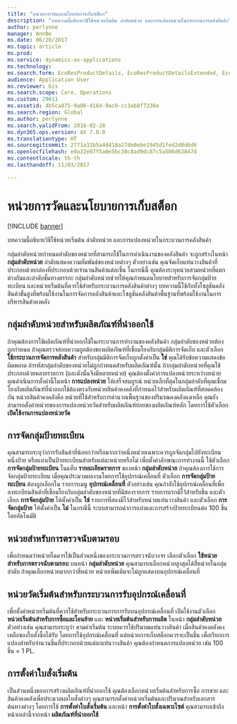 ```yaml
---
title: "หน่วยการวัดและนโยบายการเก็บสต็อก"
description: "บทความนี้อธิบายวิธีใช้หน่วยเริ่มต้น ลำดับหน่วย และการแปลงหน่วยในกระบวนการคลังสินค้า"
author: perlynne
manager: AnnBe
ms.date: 06/20/2017
ms.topic: article
ms.prod: 
ms.service: dynamics-ax-applications
ms.technology: 
ms.search.form: EcoResProductDetails, EcoResProductDetailsExtended, EcoResStorageDimensionGroup, InventItemOrderSetup, UnitOfMeasureConversion, WHSRFMenuItem, WHSUOMSeqGroupTable
audience: Application User
ms.reviewer: bis
ms.search.scope: Core, Operations
ms.custom: 29611
ms.assetid: 4b5ca875-9a06-416d-9ac0-cc3ab8f7338e
ms.search.region: Global
ms.author: perlynne
ms.search.validFrom: 2016-02-28
ms.dyn365.ops.version: AX 7.0.0
ms.translationtype: HT
ms.sourcegitcommit: 2771a31b5a4d418a27de0ebe1945d1fed2d8d6d6
ms.openlocfilehash: e0a22e07f5a0e5bc30c8ad9dc87c5a506d62847d
ms.contentlocale: th-th
ms.lasthandoff: 11/03/2017

---
```


# <a name="unit-of-measure-and-stocking-policies"></a>หน่วยการวัดและนโยบายการเก็บสต็อก

[!INCLUDE [banner](../includes/banner.md)]

บทความนี้อธิบายวิธีใช้หน่วยเริ่มต้น ลำดับหน่วย และการแปลงหน่วยในกระบวนการคลังสินค้า

กลุ่มลำดับหน่วยกำหนดลำดับของหน่วยที่สามารถใช้ในการดำเนินงานของคลังสินค้า จะถูกสร้างในหน้า **กลุ่มลำดับหน่วย** ลำดับแสดงความสัมพันธ์ของหน่วยต่างๆ ตัวอย่างเช่น คุณจัดเก็บแท่นวางสินค้าที่ประกอบด้วยกล่องที่ประกอบด้วยจำนวนสินค้าแต่ละชิ้น ในกรณีนี้ คุณต้องระบุหน่วยสามหน่วยที่แตกต่างกันและลำดับชั้นทางตรรกะ กลุ่มลำดับหน่วยช่วยให้คุณกำหนดนโยบายสำหรับการจัดกลุ่มป้ายทะเบียน และหน่วยเริ่มต้นที่ควรใช้สำหรับกระบวนการคลังสินค้าต่างๆ บทความนี้ใช้กับทั้งโซลูชันคลังสินค้าขั้นสูงที่พร้อมใช้งานในการจัดการคลังสินค้าและโซลูชันคลังสินค้าพื้นฐานที่พร้อมใช้งานในการบริหารสินค้าคงคลัง

## <a name="unit-sequence-groups-for-released-products"></a>กลุ่มลำดับหน่วยสำหรับผลิตภัณฑ์ที่นำออกใช้
ถ้าคุณต้องการใช้ผลิตภัณฑ์ที่นำออกใช้ในกระบวนการทำงานของคลังสินค้า กลุ่มลำดับของหน่วยต้องถูกกำหนด ถ้าคุณตรวจสอบความถูกต้องของผลิตภัณฑ์ที่เชื่อมโยงกับกลุ่มมิติการจัดเก็บ และตัวเลือก **ใช้กระบวนการจัดการคลังสินค้า** สำหรับกลุ่มมิติการจัดเก็บถูกตั้งค่าเป็น **ใช่** คุณได้รับข้อความแสดงข้อผิดพลาด ถ้ารหัสกลุ่มลำดับของหน่วยไม่ถูกกำหนดสำหรับผลิตภัณฑ์นั้น ถ้ากลุ่มลำดับหน่วยที่คุณใช้ประกอบด้วยหลายรายการ (และดังนั้นจึงมีหลายหน่วย) คุณต้องตั้งค่าการแปลงหน่วยระหว่างหน่วย คุณดำเนินการตั้งค่านี้ในหน้า **การแปลงหน่วย** ให้เสร็จสมบูรณ์ หน่วยเล็กที่สุดในกลุ่มลำดับที่คุณเชื่อมโยงกับผลิตภัณฑ์ที่นำออกใช้ต้องตรงกับหน่วยสินค้าคงคลังที่กำหนดไว้สำหรับผลิตภัณฑ์ที่สอดคล้องกัน หน่วยสินค้าคงคลังคือ หน่วยที่ใช้สำหรับการคำนวณพื้นฐานของปริมาณคงคลังคงเหลือ คุณยังสามารถตั้งค่าหน่วยของการแปลงหน่วยวัดสำหรับผลิตภัณฑ์ย่อยของผลิตภัณฑ์หลัก โดยการใช้ตัวเลือก **เปิดใช้งานการแปลงหน่วยวัด**

## <a name="license-plate-grouping"></a>การจัดกลุ่มป้ายทะเบียน
คุณสามารถระบุว่าการรับสินค้าที่น้อยกว่าหรือมากกว่าหนึ่งหน่วยเฉพาะควรถูกจัดกลุ่มไปยังทะเบียนหนึ่งป้าย หรือแบ่งเป็นป้ายทะเบียนสำหรับแต่ละหน่วยหรือไม่ เพื่อตั้งค่าลักษณะการทำงานนี้ ใช้ตัวเลือก **การจัดกลุ่มป้ายทะเบียน** ในแท็บ **รายละเอียดรายการ** ของหน้า **กลุ่มลำดับหน่วย** ถ้าคุณต้องการใช้การจัดกลุ่มป้ายทะเบียน เมื่อคุณประมวลผลงานโดยการใช้อุปกรณ์เคลื่อนที่ ตัวเลือก **การจัดกลุ่มป้ายทะเบียน** ต้องถูกเลือกใน รายการเมนู **อุปกรณ์เคลื่อนที่** ตัวอย่างเช่น คุณกำลังใช้อุปกรณ์เคลื่อนที่เพื่อลงทะเบียนสินค้าที่เชื่อมโยงกับกลุ่มลำดับของหน่วยที่มีสองรายการ รายการแรกมีไว้สำหรับชิ้น และตัวเลือก **การจัดกลุ่มป้าย** ให้ตั้งค่าเป็น **ใช่** รายการที่สองมีไว้สำหรับหน่วยแท่นวางสินค้า และตัวเลือก **การจัดกลุ่มป้าย** ให้ตั้งค่าเป็น **ไม่** ในกรณีนี้ ระบบสามารถนำการแบ่งและการสร้างป้ายทะเบียนต่อ 100 ชิ้นโดยอัตโนมัติ

## <a name="units-for-cycle-counting"></a>หน่วยสำหรับการตรวจนับตามรอบ
เพื่อกำหนดว่าหน่วยใดควรใช้เป็นส่วนหนึ่งของกระบวนการตรวจนับวงจร เลือกตัวเลือก **ใช้หน่วยสำหรับการตรวจนับตามรอบ** บนหน้า **กลุ่มลำดับหน่วย** คุณสามารถเลือกหน่วยสูงสุดได้สี่หน่วยในกลุ่มลำดับ ถ้าคุณเลือกหน่วยมากกว่าสี่หน่วย หน่วยเพิ่มเติมจะไม่ถูกแสดงบนอุปกรณ์เคลื่อนที่

## <a name="default-units-for-mobile-device-receiving-processes"></a>หน่วยวัดเริ่มต้นสำหรับกระบวนการรับอุปกรณ์เคลื่อนที่
เพื่อตั้งค่าหน่วยเริ่มต้นที่ควรใช้สำหรับกระบวนการการรับบนอุปกรณ์เคลื่อนที่ เปิดใช้งานตัวเลือก **หน่วยเริ่มต้นสำหรับการซื้อและโอนย้าย** และ **หน่วยเริ่มต้นสำหรับการผลิต** ในหน้า **กลุ่มลำดับหน่วย** ตัวอย่างเช่น คุณสามารถระบุว่า ตามค่าเริ่มต้น ระบบควรใช้ปริมาณแท่นวางสินค้า เมื่อสินค้าคงคลังคงเหลือของใบสั่งซื้อได้รับ โดยการใช้อุปกรณ์เคลื่อนที่ แต่หน่วยการเก็บสต็อกควรจะเป็นชิ้น เพื่อเรียกการแปลงสำหรับจำนวนชิ้นที่ประกอบด้วยแต่ละแท่นวางสินค้า คุณต้องกำหนดการแปลงหน่วย เช่น 100 ชิ้น = 1 PL.

## <a name="default-order-settings"></a>การตั้งค่าใบสั่งเริ่มต้น
เป็นส่วนหนึ่งของการสร้างผลิตภัณฑ์ที่นำออกใช้ คุณต้องเลือกหน่วยเริ่มต้นสำหรับการซื้อ การขาย และสินค้าคงคลังเพื่อประมวลผลใบสั่งต่างๆ คุณสามารถตั้งค่าหน่วยเริ่มต้นและปริมาณสำหรับเอกสารต้นทางต่างๆ โดยการใช้ **การตั้งค่าใบสั่งเริ่มต้น** และหน้า **การตั้งค่าใบสั่งเฉพาะไซต์** คุณสามารถเข้าถึงหน้าเหล่านี้จากหน้า **ผลิตภัณฑ์ที่นำออกใช้**




